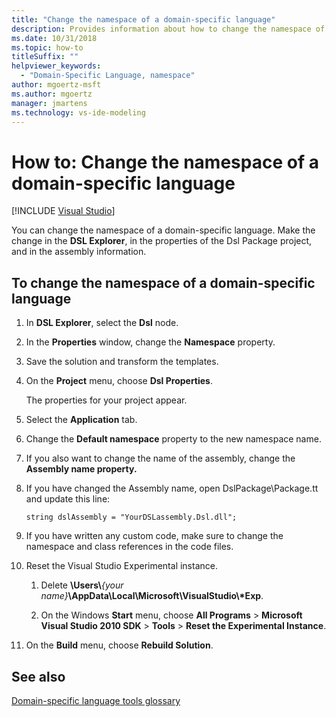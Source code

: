 ```yaml
---
title: "Change the namespace of a domain-specific language"
description: Provides information about how to change the namespace of a domain-specific language.
ms.date: 10/31/2018
ms.topic: how-to
titleSuffix: ""
helpviewer_keywords:
  - "Domain-Specific Language, namespace"
author: mgoertz-msft
ms.author: mgoertz
manager: jmartens
ms.technology: vs-ide-modeling
---
```

# How to: Change the namespace of a domain-specific language

 [!INCLUDE [Visual Studio](~/includes/applies-to-version/vs-windows-only.md)]

You can change the namespace of a domain-specific language. Make the change in the **DSL Explorer**, in the properties of the Dsl Package project, and in the assembly information.

## To change the namespace of a domain-specific language

1. In **DSL Explorer**, select the **Dsl** node.

2. In the **Properties** window, change the **Namespace** property.

3. Save the solution and transform the templates.

4. On the **Project** menu, choose **Dsl Properties**.

   The properties for your project appear.

5. Select the **Application** tab.

6. Change the **Default namespace** property to the new namespace name.

7. If you also want to change the name of the assembly, change the **Assembly name property.**

8. If you have changed the Assembly name, open DslPackage\Package.tt and update this line:

   `string dslAssembly = "YourDSLassembly.Dsl.dll";`

9. If you have written any custom code, make sure to change the namespace and class references in the code files.

10. Reset the Visual Studio Experimental instance.

    1. Delete **\Users\\**_{your name}_**\AppData\Local\Microsoft\VisualStudio\\\*Exp**.

    2. On the Windows **Start** menu, choose **All Programs** > **Microsoft Visual Studio 2010 SDK** > **Tools** > **Reset the Experimental Instance**.

11. On the **Build** menu, choose **Rebuild Solution**.

## See also

[Domain-specific language tools glossary](/previous-versions/bb126564(v=vs.100))